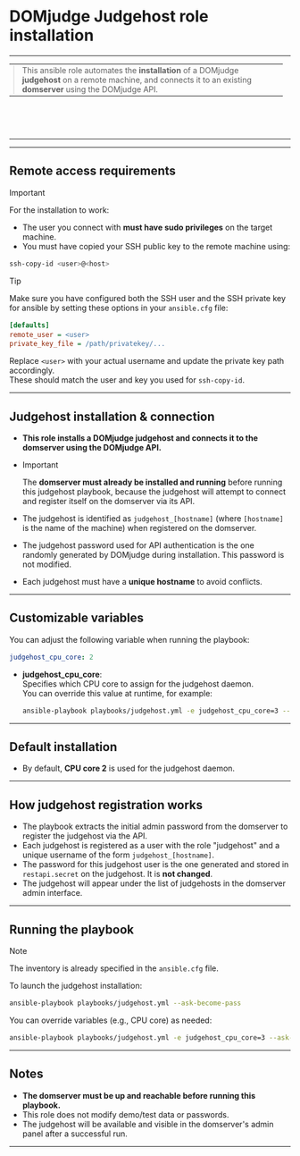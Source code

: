 # DOMjudge Judgehost role installation

<table>
  <tr>
    <td style="width: 100%; padding: 0; height: 120px;">
      <table style="width:100%; height:120px;"><tr><td style="vertical-align:middle;">
        <blockquote style="margin: 0;">
          This ansible role automates the <b>installation</b> of a DOMjudge <b>judgehost</b> on a remote machine, and connects it to an existing <b>domserver</b> using the DOMjudge API.
        </blockquote>
      </td></tr></table>
    </td>
    <td style="text-align: right; vertical-align: middle;">
      <img src="docs/img/DOMjudgelogo.svg" alt="DOMjudge Logo" height="100">
    </td>
  </tr>
</table>

---

## Remote access requirements

> [!IMPORTANT]
> For the installation to work:
> - The user you connect with **must have sudo privileges** on the target machine.
> - You must have copied your SSH public key to the remote machine using:
>
> ```bash
> ssh-copy-id <user>@<host>
> ```
>
> > [!TIP]
> > Make sure you have configured both the SSH user and the SSH private key for ansible by setting these options in your `ansible.cfg` file:
> > ```ini
> > [defaults]
> > remote_user = <user>
> > private_key_file = /path/privatekey/...
> > ```
> > Replace `<user>` with your actual username and update the private key path accordingly.  
> > These should match the user and key you used for `ssh-copy-id`.

---

## Judgehost installation & connection

- **This role installs a DOMjudge judgehost and connects it to the domserver using the DOMjudge API.**

- > [!IMPORTANT]
  > The <b>domserver must already be installed and running</b> before running this judgehost playbook, because the judgehost will attempt to connect and register itself on the domserver via its API.
- The judgehost is identified as `judgehost_[hostname]` (where `[hostname]` is the name of the machine) when registered on the domserver.
- The judgehost password used for API authentication is the one randomly generated by DOMjudge during installation. This password is not modified.
- Each judgehost must have a **unique hostname** to avoid conflicts.

---

## Customizable variables

You can adjust the following variable when running the playbook:

```yaml
judgehost_cpu_core: 2
```

- **judgehost_cpu_core**:  
  Specifies which CPU core to assign for the judgehost daemon.  
  You can override this value at runtime, for example:

  ```bash
  ansible-playbook playbooks/judgehost.yml -e judgehost_cpu_core=3 --ask-become-pass
  ```

---

## Default installation

- By default, **CPU core 2** is used for the judgehost daemon.

---

## How judgehost registration works

- The playbook extracts the initial admin password from the domserver to register the judgehost via the API.
- Each judgehost is registered as a user with the role "judgehost" and a unique username of the form `judgehost_[hostname]`.
- The password for this judgehost user is the one generated and stored in `restapi.secret` on the judgehost. It is <b>not changed</b>.
- The judgehost will appear under the list of judgehosts in the domserver admin interface.

---

## Running the playbook

> [!NOTE]
> The inventory is already specified in the `ansible.cfg` file.

To launch the judgehost installation:

```bash
ansible-playbook playbooks/judgehost.yml --ask-become-pass
```

You can override variables (e.g., CPU core) as needed:

```bash
ansible-playbook playbooks/judgehost.yml -e judgehost_cpu_core=3 --ask-become-pass
```

---

## Notes

- **The domserver must be up and reachable before running this playbook.**
- This role does not modify demo/test data or passwords.
- The judgehost will be available and visible in the domserver's admin panel after a successful run.

---

